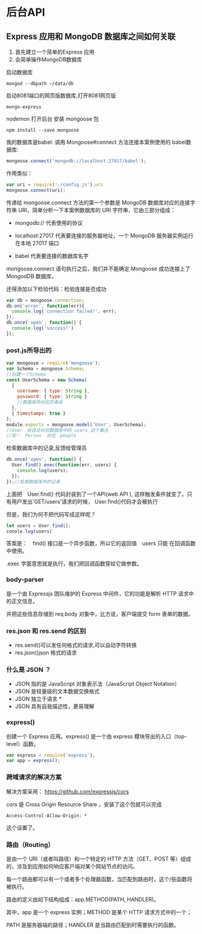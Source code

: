 # 后台API
## Express 应用和 MongoDB 数据库之间如何关联

1. 首先建立一个简单的Express 应用
2. 会简单操作MongoDB数据库

 启动数据库
```
mongod --dbpath ~/data/db
```

启动8081端口的网页版数据库,打开8081网页版
```
mongo-express
```
nodemon 打开后台
安装 mongoose 包

```
npm install --save mongoose
```
我的数据库是babel:
调用 Mongoose#connect 方法连接本案例使用的 babel数据库:

```js
mongoose.connect('mongodb://localhost:27017/babel');
```
作用类似：

```js
var uri = require('./config.js').uri
mongoose.connect(uri);
```

传递给 mongoose.connect 方法的第一个参数是 MongoDB 数据库对应的连接字符串 URI，简单分析一下本案例数据库的 URI 字符串，它由三部分组成：

- mongodb:// 代表使用的协议

- localhost:27017 代表要连接的服务器地址，一个 MongoDB 服务器实例运行在本地 27017 端口

- babel 代表要连接的数据库名字

mongoose.connect 语句执行之后，我们并不能确定 Mongoose 成功连接上了 MongodDB 数据库，

还得添加以下检验代码：检验连接是否成功

```js
var db = mongoose.connection;
db.on('error', function(err){
  console.log('connection failed!', err);
});
db.once('open', function() {
  console.log('success!')
});
```

### post.js所导出的

```js
var mongoose = require('mongoose');
var Schema = mongoose.Schema;
//创建一个Schema
const UserSchema = new Schema(
  {
    username: { type: String },
    password: { type: String }
    //数据库所对应的条目
  },
  { timestamps: true }
);
module.exports = mongoose.model('User', UserSchema);
//User　会自动对应数据库中的 users 这个集合
//如：　Person  对应　people
```

检索数据库中的记录,反馈给管理员

```js
db.once('open', function() {
  User.find().exec(function(err, users) {
    console.log(users);
  });
});//检索数据库中的记录
```

上面把　User.find() 代码封装到了一个API(web API ),
这样触发条件就变了。只有用户发出'GET/users'请求的时候，
User.find()代码才会被执行

但是，我们为何不把代码写成这样呢？

```js
let users = User.find();
conole.log(users)
```

答案是：　find() 接口是一个异步函数，所以它的返回值　users 只能 在回调函数中使用。

.exec 字面意思就是执行，我们把回调函数穿给它做参数。

### body-parser

 是一个由 Expressjs 团队维护的 Express 中间件，它的功能是解析 HTTP 请求中的正文信息，

并把这些信息存储到 req.body 对象中，比方说，客户端提交 form 表单的数据。


### res.json 和 res.send 的区别

- res.send()可以发任何格式的请求,可以自动字符转换
- res.json()json 格式的请求

### 什么是 JSON ？

- JSON 指的是 JavaScript 对象表示法（JavaScript Object   Notation）
- JSON 是轻量级的文本数据交换格式
- JSON 独立于语言 *
- JSON 具有自我描述性，更易理解

### express()

创建一个 Express 应用。express() 是一个由 express 模块导出的入口（top-level）函数。
```js
var express = require('express');
var app = express();
```

### 跨域请求的解决方案

解决方案采用： https://github.com/expressjs/cors

cors 是 Cross Origin Resource Share ，安装了这个包就可以完成

```
Access-Control-Allow-Origin: *
```

这个设置了。

### 路由（Routing）

是由一个 URI（或者叫路径）和一个特定的 HTTP 方法（GET、POST 等）组成的，涉及到应用如何响应客户端对某个网站节点的访问。

每一个路由都可以有一个或者多个处理器函数，当匹配到路由时，这个/些函数将被执行。

路由的定义由如下结构组成：app.METHOD(PATH, HANDLER)。

其中，app 是一个 express 实例；METHOD 是某个 HTTP 请求方式中的一个；

PATH 是服务器端的路径；HANDLER 是当路由匹配到时需要执行的函数。
